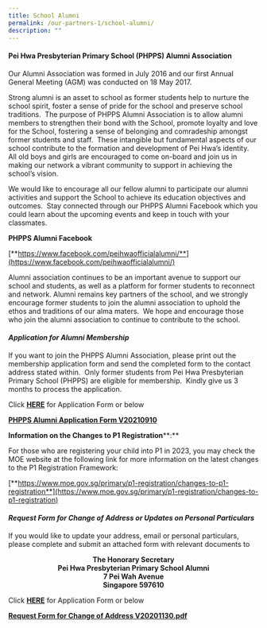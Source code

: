 ```yaml
---
title: School Alumni
permalink: /our-partners-1/school-alumni/
description: ""
---
```

#### Pei Hwa Presbyterian Primary School (PHPPS) Alumni Association

Our Alumni Association was formed in July 2016 and our first Annual General Meeting (AGM) was conducted on 18 May 2017.   
  
Strong alumni is an asset to school as former students help to nurture the school spirit, foster a sense of pride for the school and preserve school traditions.  The purpose of PHPPS Alumni Association is to allow alumni members to strengthen their bond with the School, promote loyalty and love for the School, fostering a sense of belonging and comradeship amongst former students and staff.  These intangible but fundamental aspects of our school contribute to the formation and development of Pei Hwa’s identity.  All old boys and girls are encouraged to come on-board and join us in making our network a vibrant community to support in achieving the school’s vision.  
  
We would like to encourage all our fellow alumni to participate our alumni activities and support the School to achieve its education objectives and outcomes.  Stay connected through our PHPPS Alumni Facebook which you could learn about the upcoming events and keep in touch with your classmates.  
  

**PHPPS Alumni Facebook**

[**https://www.facebook.com/peihwaofficialalumni/**](https://www.facebook.com/peihwaofficialalumni/)


Alumni association continues to be an important avenue to support our school and students, as well as a platform for former students to reconnect and network. Alumni remains key partners of the school, and we strongly encourage former students to join the alumni association to uphold the ethos and traditions of our alma maters.  We hope and encourage those who join the alumni association to continue to contribute to the school.

#### _Application for Alumni Membership_

If you want to join the PHPPS Alumni Association, please print out the membership application form and send the completed form to the contact address stated within.  Only former students from Pei Hwa Presbyterian Primary School (PHPPS) are eligible for membership.  Kindly give us 3 months to process the application.  
  
  

Click **[HERE](/files/PHPPS%20Alumni%20Application%20Form%20V20210910.pdf)** for Application Form or below 

  

**[PHPPS Alumni Application Form V20210910](/files/PHPPS%20Alumni%20Application%20Form%20V20210910.pdf)**

**Information on the Changes to P1 Registration****:**

For those who are registering your child into P1 in 2023, you may check the MOE website at the following link for more information on the latest changes to the P1 Registration Framework:


[**https://www.moe.gov.sg/primary/p1-registration/changes-to-p1-registration**](https://www.moe.gov.sg/primary/p1-registration/changes-to-p1-registration)

#### _Request Form for Change of Address or Updates on Personal Particulars_

If you would like to update your address, email or personal particulars, please complete and submit an attached form with relevant documents to  

<b><center>The Honorary Secretary <br>
Pei Hwa Presbyterian Primary School Alumni <br>
7 Pei Wah Avenue <br>
Singapore 597610</center></b>

Click **[HERE](/files/PHPPS%20Alumni%20Request%20Form%20to%20Update%20Address%20V20201130.pdf)** for Application Form or below

[**Request Form for Change of Address V20201130.pdf**](/files/PHPPS%20Alumni%20Request%20Form%20to%20Update%20Address%20V20201130.pdf)

